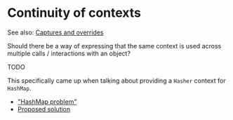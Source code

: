 # Continuity of contexts

See also: [Captures and overrides](./captures_overrides.md)

Should there be a way of expressing that the same context is used across
multiple calls / interactions with an object?

TODO

This specifically came up when talking about providing a `Hasher` context for
`HashMap`.

* ["HashMap problem"](https://internals.rust-lang.org/t/blog-post-contexts-and-capabilities-in-rust/15833/18)
* [Proposed solution](https://internals.rust-lang.org/t/blog-post-contexts-and-capabilities-in-rust/15833/24)
